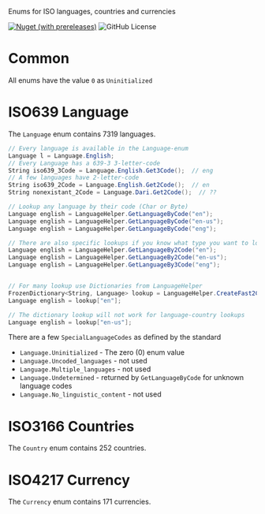 ﻿Enums for ISO languages, countries and currencies

[![Nuget (with prereleases)](https://img.shields.io/nuget/vpre/IsoEnums)](https://www.nuget.org/packages/IsoEnums/)
![GitHub License](https://img.shields.io/github/license/darcara/IsoEnums)

# Common

All enums have the value ``0`` as ``Uninitialized``

# ISO639 Language

The `Language` enum contains 7319 languages.

```csharp
// Every language is available in the Language-enum
Language l = Language.English;
// Every Language has a 639-3 3-letter-code
String iso639_3Code = Language.English.Get3Code();  // eng
// A few languages have 2-letter-code
String iso639_2Code = Language.English.Get2Code();  // en
String nonexistant_2Code = Language.Dari.Get2Code();  // ??

// Lookup any language by their code (Char or Byte)
Language english = LanguageHelper.GetLanguageByCode("en");
Language english = LanguageHelper.GetLanguageByCode("en-us");
Language english = LanguageHelper.GetLanguageByCode("eng");

// There are also specific lookups if you know what type you want to look up
Language english = LanguageHelper.GetLanguageBy2Code("en");
Language english = LanguageHelper.GetLanguageBy2Code("en-us");
Language english = LanguageHelper.GetLanguageBy3Code("eng");


// For many lookup use Dictionaries from LanguageHelper
FrozenDictionary<String, Language> lookup = LanguageHelper.CreateFast2CodeLookup();
Language english = lookup["en"];

// The dictionary lookup will not work for language-country lookups
Language english = lookup["en-us"];
```

There are a few ``SpecialLanguageCodes`` as defined by the standard
* ``Language.Uninitialized`` - The zero (0) enum value
* ``Language.Uncoded_languages`` - not used
* ``Language.Multiple_languages``  - not used
* ``Language.Undetermined`` - returned by `GetLanguageByCode` for unknown language codes 
* ``Language.No_linguistic_content`` - not used

# ISO3166 Countries

The `Country` enum contains 252 countries.

# ISO4217 Currency

The `Currency` enum contains 171 currencies.